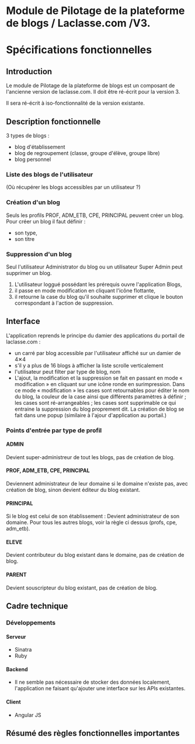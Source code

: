 # Module de Pilotage de la plateforme de blogs / Laclasse.com /V3.
# Spécifications fonctionnelles

## Introduction

Le module de Pilotage de la plateforme de blogs est un composant de l'ancienne version de laclasse.com. Il doit être ré-écrit pour la version 3.

Il sera ré-écrit à iso-fonctionnalité de la version existante.

## Description fonctionnelle

3 types de blogs :
* blog d'établissement
* blog de regroupement (classe, groupe d'élève, groupe libre)
* blog personnel

### Liste des blogs de l'utilisateur
(Où récupérer les blogs accessibles par un utilisateur ?)

### Création d'un blog
Seuls les profils PROF, ADM_ETB, CPE, PRINCIPAL peuvent créer un blog.
Pour créer un blog il faut définir :
* son type,
* son titre

### Suppression d'un blog
Seul l'utilisateur Administrator du blog ou un utilisateur Super Admin peut supprimer un blog.

1. L'utilisateur loggué possédant les prérequis ouvre l'application Blogs,
2. il passe en mode modification en cliquant l'icône flottante,
3. il retourne la case du blog qu'il souhaite supprimer et clique le bouton correspondant à l'action de suppression.

## Interface

L'application reprends le principe du damier des applications du portail de laclasse.com :
* un carré par blog accessible par l'utilisateur affiché sur un damier de 4✕4
* s'il y a plus de 16 blogs à afficher la liste scrolle verticalement
* l'utilisateur peut filter par type de blog, nom
* L'ajout, la modification et la suppression se fait en passant en mode « modification » en cliquant sur une icône ronde en surimpression. Dans ce mode « modification » les cases sont retournables pour éditer le nom du blog, la couleur de la case ainsi que différents paramètres à définir ; les cases sont ré-arrangeables ; les cases sont supprimable ce qui entraine la suppression du blog proprement dit. La création de blog se fait dans une popup (similaire à l'ajour d'application au portail.)

### Points d'entrée par type de profil

#### ADMIN
Devient super-administreur de tout les blogs, pas de création de blog.

#### PROF, ADM_ETB, CPE, PRINCIPAL
Deviennent administrateur de leur domaine si le domaine n'existe pas,
avec création de blog, sinon devient éditeur du blog existant.

#### PRINCIPAL
Si le blog est celui de son établissement : Devient administrateur de son domaine.
Pour tous les autres blogs, voir la règle ci dessus (profs, cpe, adm_etb).

#### ELEVE
Devient contributeur du blog existant dans le domaine, pas de création de blog.

#### PARENT
Devient souscripteur du blog existant, pas de création de blog.

## Cadre technique

### Développements

#### Serveur

  - Sinatra
  - Ruby

#### Backend

  - Il ne semble pas nécessaire de stocker des données localement, l'application ne faisant qu'ajouter une interface sur les APIs existantes.

#### Client

  - Angular JS

## Résumé des règles fonctionnelles importantes

